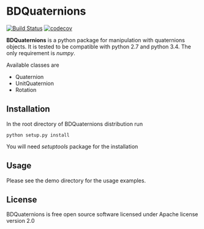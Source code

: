 # BDQuaternions

[![Build Status](https://travis-ci.org/bond-anton/BDQuaternions.svg?branch=master)](https://travis-ci.org/bond-anton/BDQuaternions)
[![codecov](https://codecov.io/gh/bond-anton/BDQuaternions/branch/master/graph/badge.svg)](https://codecov.io/gh/bond-anton/BDQuaternions)

**BDQuaternions** is a python package for manipulation with quaternions objects.
It is tested to be compatible with python 2.7 and python 3.4. The only requirement is *numpy*.

Available classes are
* Quaternion
* UnitQuaternion
* Rotation

## Installation

In the root directory of BDQuaternions distribution run
```shell
python setup.py install
```
You will need *setuptools* package for the installation
## Usage

Please see the demo directory for the usage examples.

## License

BDQuaternions is free open source software licensed under Apache license version 2.0
